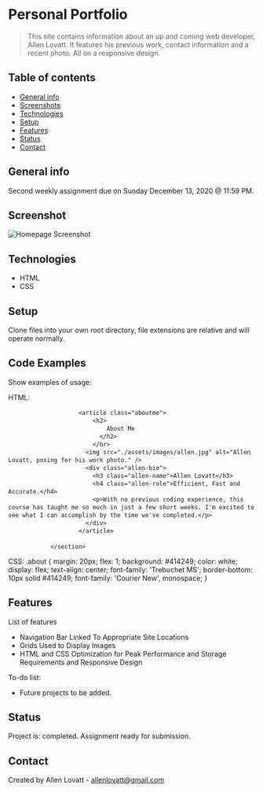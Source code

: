 # Personal Portfolio
>  This site contains information about an up and coming web developer, Allen Lovatt. It features his previous work, contact information and a recent photo. All on a responsive design.

## Table of contents
* [General info](#general-info)
* [Screenshots](#screenshot)
* [Technologies](#technologies)
* [Setup](#setup)
* [Features](#features)
* [Status](#status)
* [Contact](#contact)

## General info
Second weekly assignment due on Sunday December 13, 2020 @ 11:59 PM.
## Screenshot
![Homepage Screenshot](https://alovatt83.github.io/portfolio-alovatt/assets/images/screenshot.png)

## Technologies
* HTML
* CSS


## Setup
Clone files into your own root directory, file extensions are relative and will operate normally.

## Code Examples
Show examples of usage:

HTML:

<section id="about" class="about">
                      <div class="about">
            
                        <article class="aboutme">
                            <h2>
                                About Me
                              </h2>
                            </br>
                          <img src="./assets/images/allen.jpg" alt="Allen Lovatt, posing for his work photo." />
                          <div class="allen-bio">
                            <h3 class="allen-name">Allen Lovatt</h3>
                            <h4 class="allen-role">Efficient, Fast and Accurate.</h4>
                            <p>With no previous coding experience, this course has taught me so much in just a few short weeks. I'm excited to see what I can accomplish by the time we've completed.</p>
                          </div>
                        </article>
                
                </section>

CSS:
  .about {
    margin: 20px;
    flex: 1;
    background:  #414249;
    color: white;
    display: flex;
    text-align: center;
    font-family: 'Trebuchet MS';
    border-bottom: 10px solid #414249;
    font-family: 'Courier New', monospace;
  }

## Features
List of features
* Navigation Bar Linked To Appropriate Site Locations
* Grids Used to Display Images
* HTML and CSS Optimization for Peak Performance and Storage Requirements and Responsive Design

To-do list:
* Future projects to be added.

## Status
Project is: completed. Assignment ready for submission.

## Contact
Created by Allen Lovatt - allenlovatt@gmail.com
